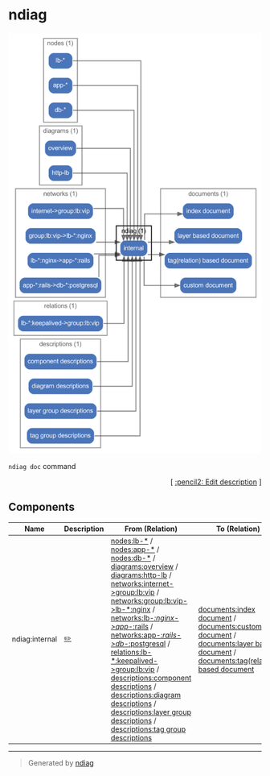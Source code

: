 # ndiag

![diagram](node-ndiag.png)

`ndiag doc` command


<p align="right">
  [ <a href="../ndiag.descriptions/_node-ndiag.md">:pencil2: Edit description</a> ]
<p>

## Components

| Name | Description | From (Relation) | To (Relation) |
| --- | --- | --- | --- |
| ndiag:internal |  <a href="../ndiag.descriptions/_component-ndiag_internal.md">:pencil2:</a> | [nodes:lb-*](node-nodes.md) / [nodes:app-*](node-nodes.md) / [nodes:db-*](node-nodes.md) / [diagrams:overview](node-diagrams.md) / [diagrams:http-lb](node-diagrams.md) / [networks:internet->group\:lb\:vip](node-networks.md) / [networks:group\:lb\:vip->lb-*\:nginx](node-networks.md) / [networks:lb-*\:nginx->app-*\:rails](node-networks.md) / [networks:app-*\:rails->db-*\:postgresql](node-networks.md) / [relations:lb-*\:keepalived->group\:lb\:vip](node-relations.md) / [descriptions:component descriptions](node-descriptions.md) / [descriptions:diagram descriptions](node-descriptions.md) / [descriptions:layer group descriptions](node-descriptions.md) / [descriptions:tag group descriptions](node-descriptions.md) | [documents:index document](node-documents.md) / [documents:custom document](node-documents.md) / [documents:layer based document](node-documents.md) / [documents:tag(relation) based document](node-documents.md) |


---

> Generated by [ndiag](https://github.com/k1LoW/ndiag)
